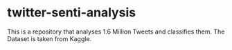 # twitter-senti-analysis
This is a repository that analyses 1.6 Million Tweets and classifies them. The Dataset is taken from Kaggle.

